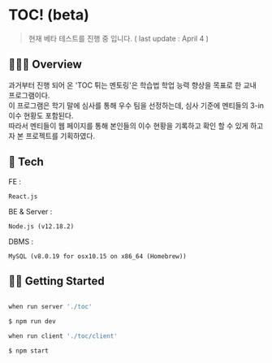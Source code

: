 # TOC! (beta)
> 현재 베타 테스트를 진행 중 입니다. ( last update : April 4 )

## 👨🏻‍💻 Overview  
과거부터 진행 되어 온 'TOC 튀는 멘토링'은 학습법 학업 능력 향상을 목표로 한 교내 프로그램이다.  
이 프로그램은 학기 말에 심사를 통해 우수 팀을 선정하는데, 심사 기준에 멘티들의 3-in 이수 현황도 포함된다.  
따라서 멘티들이 웹 페이지를 통해 본인들의 이수 현황을 기록하고 확인 할 수 있게 하고자 본 프로젝트를 기획하였다.  

## 🔧 Tech

FE : 
```
React.js
```
BE & Server :
```
Node.js (v12.18.2)
```
DBMS :
```
MySQL (v8.0.19 for osx10.15 on x86_64 (Homebrew))
```

## 🏃‍♂️ Getting Started

~~~bash

when run server './toc'

$ npm run dev

when run client './toc/client'

$ npm start

~~~  

